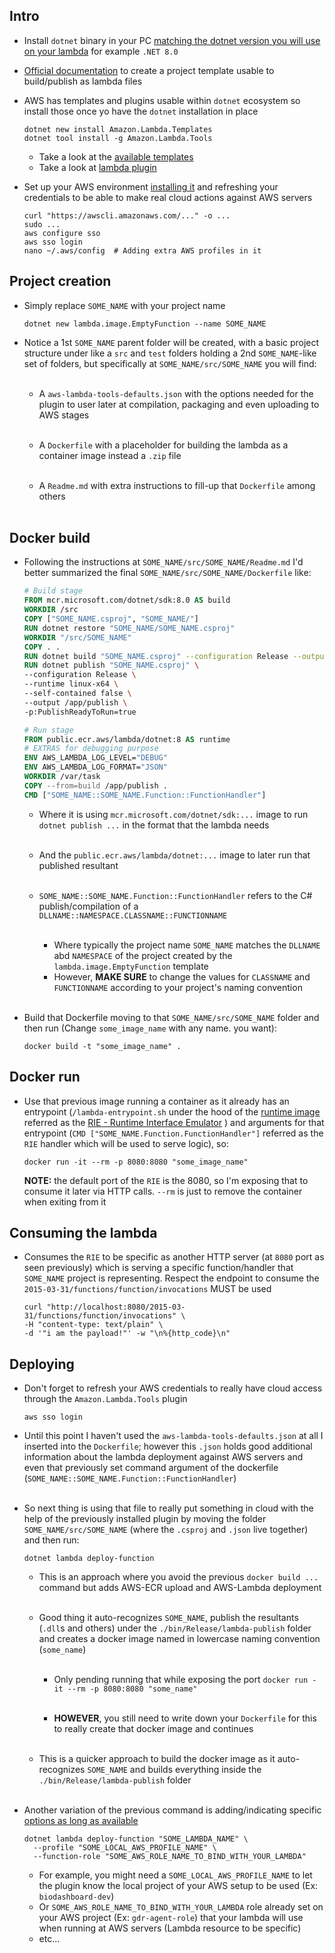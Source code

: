 ## Intro

* Install `dotnet` binary in your PC [matching the dotnet version
you will use on your lambda](https://dotnet.microsoft.com/download/dotnet)
for example `.NET 8.0`

* [Official documentation](https://docs.aws.amazon.com/lambda/latest/dg/csharp-image.html)
to create a project template usable to build/publish as lambda files

* AWS has templates and plugins usable within `dotnet` ecosystem
so install those once yo have the `dotnet` installation in place

    ```shell
    dotnet new install Amazon.Lambda.Templates
    dotnet tool install -g Amazon.Lambda.Tools
    ```
  * Take a look at the [available templates](https://github.com/aws/aws-lambda-dotnet#dotnet-cli-templates)
  * Take a look at [lambda plugin](https://github.com/aws/aws-extensions-for-dotnet-cli?tab=readme-ov-file#aws-extensions-for-net-cli)

* Set up your AWS environment [installing it](https://docs.aws.amazon.com/cli/latest/userguide/cli-chap-getting-started.html)
  and refreshing your credentials to be able to make real cloud actions
  against AWS servers

    ```shell
    curl "https://awscli.amazonaws.com/..." -o ...
    sudo ...
    aws configure sso
    aws sso login
    nano ~/.aws/config  # Adding extra AWS profiles in it
    ```


## Project creation

* Simply replace `SOME_NAME` with your project name

    ```shell
    dotnet new lambda.image.EmptyFunction --name SOME_NAME
    ```

* Notice a 1st `SOME_NAME` parent folder will be created, with
a basic project structure under like a `src` and `test` folders
holding a 2nd `SOME_NAME`-like set of folders, but specifically
at `SOME_NAME/src/SOME_NAME` you will find:
<br></br>

  * A `aws-lambda-tools-defaults.json` with the options needed
  for the plugin to user later at compilation, packaging and even
  uploading to AWS stages
<br></br>

  * A `Dockerfile` with a placeholder for building the lambda
  as a container image instead a `.zip` file
<br></br>

  * A `Readme.md` with extra instructions to fill-up that `Dockerfile`
  among others
<br></br>


## Docker build

* Following the instructions at `SOME_NAME/src/SOME_NAME/Readme.md` I'd
better summarized the final `SOME_NAME/src/SOME_NAME/Dockerfile` like:

    ```dockerfile
    # Build stage
    FROM mcr.microsoft.com/dotnet/sdk:8.0 AS build
    WORKDIR /src
    COPY ["SOME_NAME.csproj", "SOME_NAME/"]
    RUN dotnet restore "SOME_NAME/SOME_NAME.csproj"
    WORKDIR "/src/SOME_NAME"
    COPY . .
    RUN dotnet build "SOME_NAME.csproj" --configuration Release --output /app/build
    RUN dotnet publish "SOME_NAME.csproj" \
    --configuration Release \
    --runtime linux-x64 \
    --self-contained false \
    --output /app/publish \
    -p:PublishReadyToRun=true
    
    # Run stage
    FROM public.ecr.aws/lambda/dotnet:8 AS runtime
    # EXTRAS for debugging purpose
    ENV AWS_LAMBDA_LOG_LEVEL="DEBUG"
    ENV AWS_LAMBDA_LOG_FORMAT="JSON"
    WORKDIR /var/task
    COPY --from=build /app/publish .
    CMD ["SOME_NAME::SOME_NAME.Function::FunctionHandler"]
    ```
    * Where it is using `mcr.microsoft.com/dotnet/sdk:...` image to
    run `dotnet publish ...` in the format that the lambda needs
<br></br>

     * And the `public.ecr.aws/lambda/dotnet:...` image to later run that
     published resultant
<br></br>

     * `SOME_NAME::SOME_NAME.Function::FunctionHandler` refers to the C#
     publish/compilation of a `DLLNAME::NAMESPACE.CLASSNAME::FUNCTIONNAME`
<br></br>

       * Where typically the project name `SOME_NAME` matches the `DLLNAME`
       abd `NAMESPACE` of the project created by the `lambda.image.EmptyFunction`
       template
       * However, **MAKE SURE** to change the values for `CLASSNAME`
       and `FUNCTIONNAME` according to your project's naming convention
<br></br>

* Build that Dockerfile moving to that `SOME_NAME/src/SOME_NAME`
folder and then run (Change `some_image_name` with any name. you want):

  ```shell
  docker build -t "some_image_name" .
  ```


## Docker run

* Use that previous image running a container as it already has
an entrypoint (`/lambda-entrypoint.sh` under the hood of the
[runtime image](https://gallery.ecr.aws/lambda/dotnet) referred as the
[RIE - Runtime Interface Emulator](https://github.com/aws/aws-lambda-runtime-interface-emulator)
) and arguments for that entrypoint (`CMD ["SOME_NAME.Function.FunctionHandler"]`
referred as the `RIE` handler which will be used to serve logic), so:

  ```shell
  docker run -it --rm -p 8080:8080 "some_image_name"
  ```
  **NOTE:** the default port of the `RIE` is the 8080, so I'm
  exposing that to consume it later via HTTP calls. `--rm`
  is just to remove the container when exiting from it


## Consuming the lambda

* Consumes the `RIE` to be specific as another HTTP server (at `8080`
port as seen previously) which is serving a specific function/handler
that `SOME_NAME` project is representing. Respect the
endpoint to consume the `2015-03-31/functions/function/invocations`
MUST be used

  ```shell
  curl "http://localhost:8080/2015-03-31/functions/function/invocations" \
  -H "content-type: text/plain" \
  -d '"i am the payload!"' -w "\n%{http_code}\n"
  ```


## Deploying

* Don't forget to refresh your AWS credentials to really have cloud
access through the `Amazon.Lambda.Tools` plugin

    ```shell
    aws sso login
    ```

* Until this point I haven't used the `aws-lambda-tools-defaults.json`
at all I inserted into the `Dockerfile`; however this `.json`
holds good additional information about the lambda deployment
against AWS servers and even that previously set command argument
of the dockerfile (`SOME_NAME::SOME_NAME.Function::FunctionHandler`)
<br></br>

* So next thing is using that file to really put something in cloud
with the help of the previously installed plugin by moving the
folder `SOME_NAME/src/SOME_NAME` (where the `.csproj` and `.json` live
together) and then run:

    ```shell
    dotnet lambda deploy-function
    ```
    * This is an approach where you avoid the previous `docker build ...`
    command but adds AWS-ECR upload and AWS-Lambda deployment
<br></br>
    * Good thing it auto-recognizes `SOME_NAME`, publish the
    resultants (`.dll`s and others) under the `./bin/Release/lambda-publish`
    folder and creates a docker image named in lowercase naming
    convention (`some_name`)
<br></br>
      * Only pending running that while exposing the port
      `docker run -it --rm -p 8080:8080 "some_name"`
<br></br>

      * **HOWEVER**, you still need to write down your `Dockerfile`
      for this to really create that docker image and continues
<br></br>

    * This is a quicker approach to build the docker image as
      it auto-recognizes `SOME_NAME` and builds everything
      inside the `./bin/Release/lambda-publish` folder
<br></br>

* Another variation of the previous command is adding/indicating
specific [options as long as available](https://github.com/aws/aws-extensions-for-dotnet-cli?tab=readme-ov-file#deploy-function)

    ```shell
    dotnet lambda deploy-function "SOME_LAMBDA_NAME" \
      --profile "SOME_LOCAL_AWS_PROFILE_NAME" \
      --function-role "SOME_AWS_ROLE_NAME_TO_BIND_WITH_YOUR_LAMBDA"
    ```
    * For example, you might need a `SOME_LOCAL_AWS_PROFILE_NAME` to let
    the plugin know the local project of your AWS setup
    to be used (Ex: `biodashboard-dev`)
    * Or `SOME_AWS_ROLE_NAME_TO_BIND_WITH_YOUR_LAMBDA` role already set
    on your AWS project (Ex: `gdr-agent-role`) that your lambda will use
    when running at AWS servers (Lambda resource to be specific)
    * etc...
